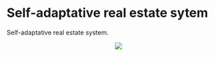 # Self-adaptative real estate sytem

Self-adaptative real estate system.

<p align="center">
<img src="https://blog.hubspot.com/hubfs/Sales_Blog/real-estate-business-compressor.jpg">
</p>
